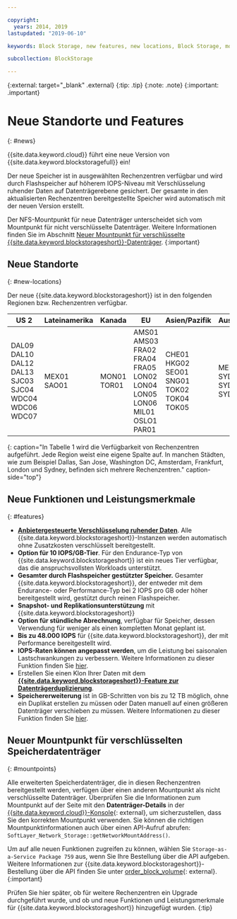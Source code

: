 ```yaml
---

copyright:
  years: 2014, 2019
lastupdated: "2019-06-10"

keywords: Block Storage, new features, new locations, Block Storage, mount point changes, select data centers, ISCSI,

subcollection: BlockStorage

---
```

{:external: target="_blank" .external}
{:tip: .tip}
{:note: .note}
{:important: .important}

# Neue Standorte und Features
{: #news}

{{site.data.keyword.cloud}} führt eine neue Version von {{site.data.keyword.blockstoragefull}} ein!

Der neue Speicher ist in ausgewählten Rechenzentren verfügbar und wird durch Flashspeicher auf höherem IOPS-Niveau mit Verschlüsselung ruhender Daten auf Datenträgerebene gesichert. Der gesamte in den aktualisierten Rechenzentren bereitgestellte Speicher wird automatisch mit der neuen Version erstellt.

Der NFS-Mountpunkt für neue Datenträger unterscheidet sich vom Mountpunkt für nicht verschlüsselte Datenträger. Weitere Informationen finden Sie im Abschnitt [Neuer Mountpunkt für verschlüsselte {{site.data.keyword.blockstorageshort}}-Datenträger](#mountpoints).
{:important}

## Neue Standorte
{: #new-locations}

Der neue {{site.data.keyword.blockstorageshort}} ist in den folgenden Regionen bzw. Rechenzentren verfügbar.

|US 2|Lateinamerika|Kanada|EU|Asien/Pazifik|Australien|
|-----|-----|-----|-----|-----|------|
| DAL09<br >DAL10<br />DAL12<br />DAL13<br />SJC03<br />SJC04<br />WDC04<br />WDC06<br />WDC07 | MEX01<br />SAO01 | MON01<br />TOR01  | AMS01<br />AMS03<br />FRA02<br />FRA04<br />FRA05<br />LON02<br />LON04<br />LON05<br />LON06<br />MIL01<br />OSLO1<br />PAR01 | CHE01<br />HKG02<br />SEO01<br />SNG01<br />TOK02<br />TOK04<br />TOK05 | MEL01<br />SYD01<br />SYD04<br />SYD05 |
{: caption="In Tabelle 1 wird die Verfügbarkeit von Rechenzentren aufgeführt. Jede Region weist eine eigene Spalte auf. In manchen Städten, wie zum Beispiel Dallas, San Jose, Washington DC, Amsterdam, Frankfurt, London und Sydney, befinden sich mehrere Rechenzentren." caption-side="top"}


## Neue Funktionen und Leistungsmerkmale
{: #features}

- **[Anbietergesteuerte Verschlüsselung ruhender Daten](/docs/infrastructure/BlockStorage?topic=BlockStorage-encryption)**.
  Alle {{site.data.keyword.blockstorageshort}}-Instanzen werden automatisch ohne Zusatzkosten verschlüsselt bereitgestellt.
- **Option für 10 IOPS/GB-Tier**.
  Für den Endurance-Typ von {{site.data.keyword.blockstorageshort}} ist ein neues Tier verfügbar, das die anspruchsvollsten Workloads unterstützt.
- **Gesamter durch Flashspeicher gestützter Speicher.**
  Gesamter {{site.data.keyword.blockstorageshort}}, der entweder mit dem Endurance- oder Performance-Typ bei 2 IOPS pro GB oder höher bereitgestellt wird, gestützt durch reinen Flashspeicher.
- **Snapshot- und Replikationsunterstützung** mit {{site.data.keyword.blockstorageshort}}
- **Option für stündliche Abrechnung**, verfügbar für Speicher, dessen Verwendung für weniger als einen kompletten Monat geplant ist.
- **Bis zu 48.000 IOPS** für {{site.data.keyword.blockstorageshort}}, der mit Performance bereitgestellt wird.
- **IOPS-Raten können angepasst werden**, um die Leistung bei saisonalen Lastschwankungen zu verbessern. Weitere Informationen zu dieser Funktion finden Sie [hier](/docs/infrastructure/BlockStorage?topic=BlockStorage-adjustingIOPS).
- Erstellen Sie einen Klon Ihrer Daten mit dem **[{{site.data.keyword.blockstorageshort}}-Feature zur Datenträgerduplizierung](/docs/infrastructure/BlockStorage?topic=BlockStorage-duplicatevolume)**.
- **Speichererweiterung** ist in GB-Schritten von bis zu 12 TB möglich, ohne ein Duplikat erstellen zu müssen oder Daten manuell auf einen größeren Datenträger verschieben zu müssen. Weitere Informationen zu dieser Funktion finden Sie [hier](/docs/infrastructure/BlockStorage?topic=BlockStorage-expandingcapacity).

## Neuer Mountpunkt für verschlüsselten Speicherdatenträger
{: #mountpoints}

Alle erweiterten Speicherdatenträger, die in diesen Rechenzentren bereitgestellt werden, verfügen über einen anderen Mountpunkt als nicht verschlüsselte Datenträger. Überprüfen Sie die Informationen zum Mountpunkt auf der Seite mit den **Datenträger-Details** in der [{{site.data.keyword.cloud}}-Konsole](https://{DomainName}/classic/storage/block){: external}, um sicherzustellen, dass Sie den korrekten Mountpunkt verwenden. Sie können die richtigen Mountpunktinformationen auch über einen API-Aufruf abrufen: `SoftLayer_Network_Storage::getNetworkMountAddress()`.

Um auf alle neuen Funktionen zugreifen zu können, wählen Sie `Storage-as-a-Service Package 759` aus, wenn Sie Ihre Bestellung über die API aufgeben. Weitere Informationen zur {{site.data.keyword.blockstorageshort}}-Bestellung über die API finden Sie unter [order_block_volume](https://softlayer-python.readthedocs.io/en/latest/api/managers/block/#SoftLayer.managers.block.BlockStorageManager.order_block_volume){: external}.
{:important}

Prüfen Sie hier später, ob für weitere Rechenzentren ein Upgrade durchgeführt wurde, und ob und neue Funktionen und Leistungsmerkmale für {{site.data.keyword.blockstorageshort}} hinzugefügt wurden.
{:tip}
